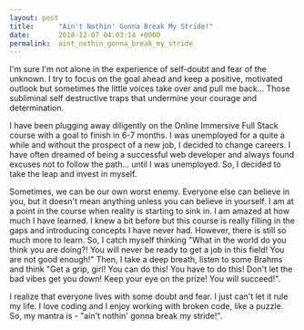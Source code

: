 ```yaml
---
layout: post
title:      "Ain't Nothin' Gonna Break My Stride!"
date:       2018-12-07 04:03:14 +0000
permalink:  aint_nothin_gonna_break_my_stride
---
```



I'm sure I'm not alone in the experience of self-doubt and fear of the unknown. I try to focus on the goal ahead and keep a positive, motivated outlook but sometimes the little voices take over and pull me back... Those subliminal self destructive traps that undermine your courage and determination.

I have been plugging away diligently on the Online Immersive Full Stack course with a goal to finish in 6-7 months. I was  unemployed for a quite a while and without the prospect of a new job, I decided to change careers. I have often dreamed of being a successful web developer and always found excuses not to follow the path... until I was unemployed. So, I decided to take the leap and invest in myself.

Sometimes, we can be our own worst enemy. Everyone else can believe in you, but it doesn't mean anything unless you can believe in yourself. I am at a point in the course when reality is starting to sink in. I am amazed at how much I have learned. I knew a bit before but this course is really filling in the gaps and introducing concepts I have never had. However, there is still so much more to learn. So, I catch myself thinking "What in the world do you think you are doing?! You will never be ready to get a job in this field! You are not good enough!" Then, I take a deep breath, listen to some Brahms and think "Get a grip, girl! You can do this! You have to do this! Don't let the bad vibes get you down! Keep your eye on the prize! You will succeed!".

I realize that everyone lives with some doubt and fear. I just can't let it rule my life. I love coding and I enjoy working with  broken code, like a puzzle. So, my mantra is - "ain't nothin' gonna break my stride!".


